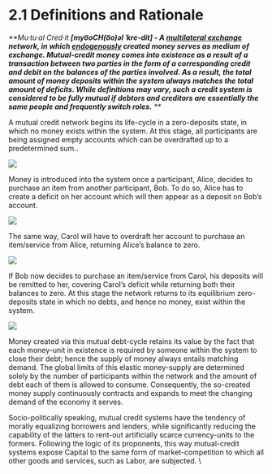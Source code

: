 # 2.1 Definitions and Rationale

_**Mu·tu·al Cred·​it  **\[myo͞oCH(o͞o)əl ˈkre-dit] - A _[_multilateral exchange_](https://en.wikipedia.org/wiki/Multilateral\_exchange)_ network, in which _[_endogenously_](https://en.wikipedia.org/wiki/Endogenous\_money)_ created money serves as medium of exchange. Mutual-credit money comes into existence as a result of a transaction between two parties in the form of a corresponding credit and debit on the balances of the parties involved. As a result, the total amount of money deposits within the system always matches the total amount of deficits. While definitions may vary, such a credit system is considered to be fully mutual if debtors and creditors are essentially the same people and frequently switch roles.** **_

A mutual credit network begins its life-cycle in a zero-deposits state, in which no money exists within the system. At this stage, all participants are being assigned empty accounts which can be overdrafted up to a predetermined sum..&#x20;

![](https://lh6.googleusercontent.com/6Azuuk9y48WB8p\_F5LcVpCvlNprFckSyuMtt8NgvadDQKHEkx3K8QRR60ccBZoPnmrkcayuPFzKBb7lvcwF7son4\_M3yn35IkW-2d9ZV3A0ty3OqRp-SOO33bERBq7VeMJnZBZga)

Money is introduced into the system once a participant, Alice, decides to purchase an item from another participant, Bob. To do so, Alice has to create a deficit on her account which will then appear as a deposit on Bob’s account.&#x20;

![](https://lh6.googleusercontent.com/Xs-qAKBvaYe01V6-VZknqor5eEC1p6nNXgohsHvRzx8zvCf8bd6sS9VcucTZTf3kpx24FaaX8z7188syoSfnwHrB4wwA23DUaCBelhDgYBFEbJnmWiw-kspmxPEgPQCrgnYzINYX)

The same way, Carol will have to overdraft her account to purchase an item/service from Alice, returning Alice’s balance to zero.&#x20;

![](https://lh6.googleusercontent.com/tpzYzRT9hO6NxrZyx3pI7Xq-JmXDbjXdWqTFKMX5V8cggq8PDGOyAFsQeqkQG4YqNsj35TZQRc03ugstBpbKK04YcrajbX1mghFa4VrSaHbBKXJg1Hqfu9bI2uMLILL8RiJdk85W)

If Bob now decides to purchase an item/service from Carol, his deposits will be remitted to her, covering Carol’s deficit while returning both their balances to zero. At this stage the network returns to its equilibrium zero-deposits state in which no debts, and hence no money, exist within the system.  &#x20;

![](https://lh4.googleusercontent.com/ZZ4DTsOH34\_g8ESM3Ts6CgmdTYzfLLYaBUFB1a\_zseQUt\_N8Jqq0scBBuNww6VuCzESB\_XP8fmoucalqjqYFylsXC\_fVPR3Ud-v2AV\_\_u2kfeF3Kn3kMrGIY7BAxZCEDyEw9e\_mF)

Money created via this mutual debt-cycle retains its value by the fact that each money-unit in existence is required by someone within the system to close their debt; hence the supply of money always entails matching demand. The global limits of this elastic money-supply are determined solely by the number of participants within the network and the amount of debt each of them is allowed to consume. Consequently, the so-created money supply continuously contracts and expands to meet the changing demand of the economy it serves.

Socio-politically speaking, mutual credit systems have the tendency of morally equalizing borrowers and lenders, while significantly reducing the capability of the latters to rent-out artificially scarce currency-units to the formers. Following the logic of its proponents, this way mutual-credit systems expose Capital to the same form of market-competition to which all other goods and services, such as Labor, are subjected.       \
